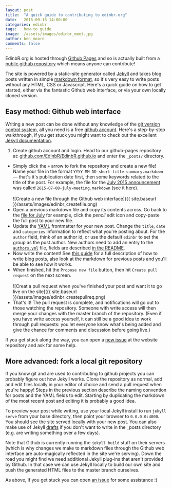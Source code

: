 ```yaml
---
layout: post
title:  "A quick guide to contributing to edinbr.org"
date:   2015-09-18 14:00:00
categories: edinbr
tags:   how-to guide
image:  /assets/images/edinbr_meet.jpg
author: ben_moore
comments: false
---
```



EdinbR.org is hosted through [Github Pages](https://pages.github.com/) and so is actually built from a [public github repository](https://github.com/EdinbR/EdinbR.github.io) which means anyone can contribute!

The site is powered by a static-site generator called [Jekyll](https://jekyllrb.com/) and takes blog posts written in simple [markdown format](http://daringfireball.net/projects/markdown/), so it's very easy to write posts without any HTML, CSS or Javascript. Here's a quick guide on how to get started, either via the fantastic Github web interface, or via your own locally cloned version.

## Easy method: Github web interface

Writing a new post can be done without any knowledge of the [git version control system](https://git-scm.com/book/en/v2/Getting-Started-About-Version-Control), all you need is a free [github account](https://github.com/). Here's a step-by-step walkthrough, if you get stuck you might want to check out the excellent [Jekyll documentation](https://jekyllrb.com/docs/home/).

1. Create github account and login. Head to our github-pages repository at: [github.com/EdinbR/EdinbR.github.io](https://github.com/EdinbR/EdinbR.github.io) and enter the `_posts/` directory.
+ Simply click the `+` arrow to fork the repository and create a new file! Name your file in the format `YYYY-MM-DD-short-title-summary.markdown` — that's it's publication date first, then some keywords related to the title of the post. For example, the file for the [July 2015 announcement](http://edinbr.org/edinbr/2015/07/08/july-meeting.html) was called `2015-07-08-july-meeting.markdown` (see it [here](https://github.com/EdinbR/EdinbR.github.io/blob/master/_posts/2015-07-08-july-meeting.markdown)).<br /><br />
![Create a new file through the Github web interface]({{ site.baseurl }}/assets/images/edinbr_createfile.png)
+ Open a previous markdown file and copy its contents across. Go back to the [file for July](https://github.com/EdinbR/EdinbR.github.io/blob/master/_posts/2015-07-08-july-meeting.markdown) for example, click the *pencil* edit icon and copy-paste the full post to your new file.
+ Update the [YAML](http://yaml.org/) frontmatter for your new post. Change the `title`, `date` and `categories` information to reflect what you're posting about. For the `author` field, think of an author id, or use the default `edinbr` to set the group as the post author. New authors need to add an entry to the [`authors.yml`](https://github.com/EdinbR/EdinbR.github.io/blob/master/_data/authors.yml) file, fields are described [in the README](https://github.com/EdinbR/EdinbR.github.io#contributing).
+ Now write the content! See [this guide](https://jekyllrb.com/docs/posts/) for a full description of how to write blog posts, also look at the markdown for previous posts and you'll be able to see how it works.
+ When finished, hit the `Propose new file` button, then hit `Create pull request` on the next screen.<br /><br />
![Creat a pull request when you've finished your post and want it to go live on the site]({{ site.baseurl }}/assets/images/edinbr_createpullreq.png)
+ That's it! The pull request is complete, and notifications will go out to those watching the repository. Someone with write access will then merge your changes with the master branch of the repository. (Even if you have write access yourself, it can still be a good idea to work through pull requests: you let everyone know what's being added and give the chance for comments and discussion before going live.)

If you get stuck along the way, you can open a [new issue](https://github.com/EdinbR/EdinbR.github.io/issues) at the website repository and ask for some help.

## More advanced: fork a local git repository

If you know git and are used to contributing to github projects you can probably figure out how Jekyll works. Clone the repository as normal, add and edit files locally in your editor of choice and send a pull request when you're happy! Steps in the previous section describe the naming convention for posts and the YAML fields to edit. Starting by duplicating the markdown of the most recent post and editing it is probably a good idea.

To preview your post while writing, use your local Jekyll install to run `jekyll serve` from your base directory, then point your browser to `0.0.0.0:4000`. You should see the site served locally with your new post. You can also make use of Jekyll [drafts](https://jekyllrb.com/docs/drafts/) if you don't want to write in the _posts directory (e.g. are writing something over a few days).

Note that Github is currently running the `jekyll build` stuff on their servers (which is why changes we make to markdown files through the Github web interface are auto-magically reflected in the site we're serving). Down the road you might find we need additional Jekyll plug-ins that aren't provided by Github. In that case we can use Jekyll locally to build our own site and push the generated HTML files to the master branch ourselves.

As above, if you get stuck you can open [an issue](https://github.com/EdinbR/EdinbR.github.io/issues) for some assistance :)

